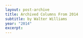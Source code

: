 ```yaml
---
layout: post-archive
title: Archived Columns From 2014
subtitle: by Walter Williams
year: "2014"
excerpt:
---
```


